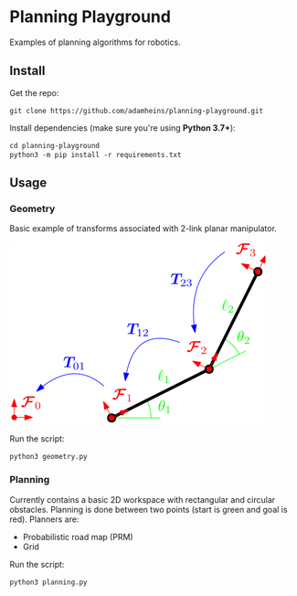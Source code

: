 # Planning Playground

Examples of planning algorithms for robotics.

## Install

Get the repo:
```
git clone https://github.com/adamheins/planning-playground.git
```

Install dependencies (make sure you're using **Python 3.7+**):
```
cd planning-playground
python3 -m pip install -r requirements.txt
```

## Usage

### Geometry

Basic example of transforms associated with 2-link planar manipulator.

![Geometry diagram](./manipulator_frames.svg)

Run the script:
```
python3 geometry.py
```

### Planning

Currently contains a basic 2D workspace with rectangular and circular
obstacles. Planning is done between two points (start is green and goal is
red). Planners are:

* Probabilistic road map (PRM)
* Grid

Run the script:
```
python3 planning.py
```
